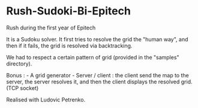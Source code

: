 # Rush-Sudoki-Bi-Epitech
Rush during the first year of Epitech

It is a Sudoku solver.
It first tries to resolve the grid the "human way", and then if it fails, the grid is resolved via backtracking.

We had to respect a certain pattern of grid (provided in the "samples" directory).

Bonus : - A grid generator
        - Server / client : the client send the map to the server, the server resolves it,
          and then the client displays the resolved grid. (TCP socket)

Realised with Ludovic Petrenko.

